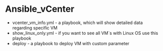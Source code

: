 # Ansible_vCenter

- vcenter_vm_info.yml - a playbook, which will show detailed data regarding specific VM 
- show_linux_only.yml - if you want to see all VM`s with Linux OS use this playbook
- deploy - a playbook to deploy VM with custom parameter
